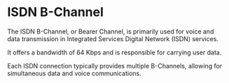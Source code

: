 # ISDN B-Channel

The ISDN B-Channel, or Bearer Channel, is primarily used for voice and data transmission in Integrated Services Digital Network (ISDN) services.&#x20;

It offers a bandwidth of 64 Kbps and is responsible for carrying user data.&#x20;

Each ISDN connection typically provides multiple B-Channels, allowing for simultaneous data and voice communications.
